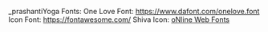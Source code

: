 _prashantiYoga
Fonts: 
One Love Font:
https://www.dafont.com/onelove.font
Icon Font:
https://fontawesome.com/
Shiva Icon:
<a href="http://www.onlinewebfonts.com">oNline Web Fonts</a>
